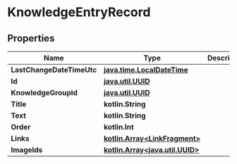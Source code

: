 
# KnowledgeEntryRecord

## Properties
Name | Type | Description | Notes
------------ | ------------- | ------------- | -------------
**LastChangeDateTimeUtc** | [**java.time.LocalDateTime**](java.time.LocalDateTime.md) |  | 
**Id** | [**java.util.UUID**](java.util.UUID.md) |  | 
**KnowledgeGroupId** | [**java.util.UUID**](java.util.UUID.md) |  | 
**Title** | **kotlin.String** |  | 
**Text** | **kotlin.String** |  | 
**Order** | **kotlin.Int** |  | 
**Links** | [**kotlin.Array&lt;LinkFragment&gt;**](LinkFragment.md) |  |  [optional]
**ImageIds** | [**kotlin.Array&lt;java.util.UUID&gt;**](java.util.UUID.md) |  |  [optional]



